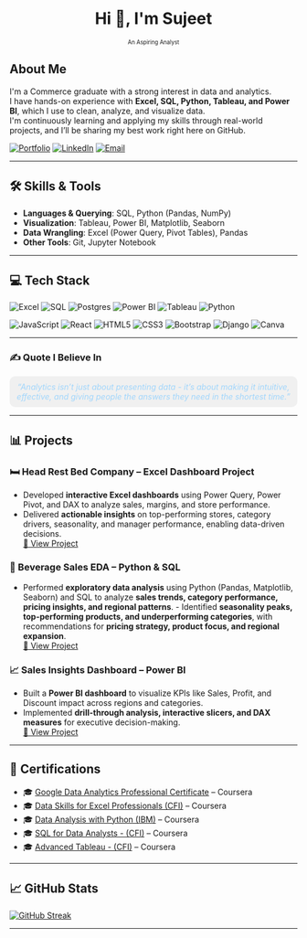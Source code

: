 <div align="center">
  <h1>Hi 👋, I'm Sujeet</h1>
  <p style="margin-top:0;"><small><small>An Aspiring Analyst</small></small></p>
</div>

## About Me 
I'm a Commerce graduate with a strong interest in data and analytics.  
I have hands-on experience with **Excel, SQL, Python, Tableau, and Power BI**, which I use to clean, analyze, and visualize data.  
I'm continuously learning and applying my skills through real-world projects, and I’ll be sharing my best work right here on GitHub.  

[![Portfolio](https://img.shields.io/badge/Portfolio-000000?logo=google-chrome&logoColor=white)](https://your-portfolio-link.com)
[![LinkedIn](https://img.shields.io/badge/LinkedIn-%230077B5.svg?logo=linkedin&logoColor=white)](https://www.linkedin.com/in/sujit10x12/)
[![Email](https://img.shields.io/badge/Email-D14836?logo=gmail&logoColor=white)](mailto:sujit10x12@gmail.com)

---

## 🛠️ Skills & Tools  
- **Languages & Querying**: SQL, Python (Pandas, NumPy)  
- **Visualization**: Tableau, Power BI, Matplotlib, Seaborn  
- **Data Wrangling**: Excel (Power Query, Pivot Tables), Pandas  
- **Other Tools**: Git, Jupyter Notebook  

---

## 💻 Tech Stack  

![Excel](https://img.shields.io/badge/Microsoft_Excel-217346?style=for-the-badge&logo=microsoft-excel&logoColor=white) 
![SQL](https://img.shields.io/badge/SQL-025E8C?style=for-the-badge&logo=postgresql&logoColor=white)
![Postgres](https://img.shields.io/badge/postgres-%23316192.svg?style=for-the-badge&logo=postgresql&logoColor=white) 
![Power BI](https://img.shields.io/badge/Power_BI-F2C811?style=for-the-badge&logo=powerbi&logoColor=black) 
![Tableau](https://img.shields.io/badge/Tableau-123e57?style=for-the-badge&logo=tableau&logoColor=white) 
![Python](https://img.shields.io/badge/python-3670A0?style=for-the-badge&logo=python&logoColor=ffdd54) 

![JavaScript](https://img.shields.io/badge/javascript-%23323330.svg?style=for-the-badge&logo=javascript&logoColor=%23F7DF1E) 
![React](https://img.shields.io/badge/react-%2320232a.svg?style=for-the-badge&logo=react&logoColor=%2361DAFB) 
![HTML5](https://img.shields.io/badge/html5-%23E34F26.svg?style=for-the-badge&logo=html5&logoColor=white) 
![CSS3](https://img.shields.io/badge/css3-%231572B6.svg?style=for-the-badge&logo=css3&logoColor=white) 
![Bootstrap](https://img.shields.io/badge/bootstrap-%238511FA.svg?style=for-the-badge&logo=bootstrap&logoColor=white)
![Django](https://img.shields.io/badge/django-%23092E20.svg?style=for-the-badge&logo=django&logoColor=white)
![Canva](https://img.shields.io/badge/Canva-%2300C4CC.svg?style=for-the-badge&logo=Canva&logoColor=white)



---

### ✍️ Quote I Believe In 

<!--  
  <p align="center">
    <img src="https://github.com/sujit10x12/assets/blob/main/analytics-quote.gif" width="1584" />
  </p>
-->
<p align="center" style="background-color:#f0f0f0; padding:10px; border-radius:10px; color:#A1D6FC;">
  <em>“Analytics isn’t just about presenting data - it’s about making it intuitive, effective, and giving people the answers they need in the shortest time.”</em>
</p>

---

## 📊 Projects  

### 🛏️ Head Rest Bed Company – Excel Dashboard Project  
- Developed **interactive Excel dashboards** using Power Query, Power Pivot, and DAX to analyze sales, margins, and store performance.  
- Delivered **actionable insights** on top-performing stores, category drivers, seasonality, and manager performance, enabling data-driven decisions.  
[🔗 View Project](https://github.com/sujit10x12/excel-sales-dashboard)

### 🧋 Beverage Sales EDA – Python & SQL  
- Performed **exploratory data analysis** using Python (Pandas, Matplotlib, Seaborn) and SQL to analyze **sales trends, category performance, pricing insights, and regional patterns**. - Identified **seasonality peaks, top-performing products, and underperforming categories**, with recommendations for **pricing strategy, product focus, and regional expansion**.  
[🔗 View Project](https://github.com/yourusername/beverage-sales-eda)

### 📈 Sales Insights Dashboard – Power BI  
- Built a **Power BI dashboard** to visualize KPIs like Sales, Profit, and Discount impact across regions and categories.  
- Implemented **drill-through analysis, interactive slicers, and DAX measures** for executive decision-making.  
[🔗 View Project](https://github.com/yourusername/Sales-Insights-PowerBI)  

---

## 📜 Certifications  

- 🎓 [Google Data Analytics Professional Certificate](https://www.coursera.org/account/accomplishments/specialization/certificate/E2D36WMZLM6U) – Coursera
- 🎓 [Data Skills for Excel Professionals (CFI)](https://www.coursera.org/account/accomplishments/specialization/certificate/ILAJLO8GFP1J) – Coursera
- 🎓 [Data Analysis with Python (IBM)](https://www.coursera.org/account/accomplishments/certificate/2U418IFLBBIP) – Coursera
- 🎓 [SQL for Data Analysts - (CFI)](https://www.coursera.org/account/accomplishments/certificate/0JYAB1DOALB1) – Coursera
- 🎓 [Advanced Tableau - (CFI)]() – Coursera
  
---

## 📈 GitHub Stats

[![GitHub Streak](https://streak-stats.demolab.com/?user=sujit10x12)](https://git.io/streak-stats)

---

